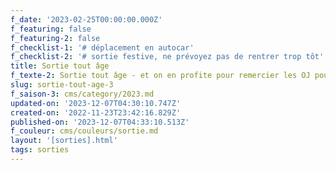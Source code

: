 ```yaml
---
f_date: '2023-02-25T00:00:00.000Z'
f_featuring: false
f_featuring-2: false
f_checklist-1: '# déplacement en autocar'
f_checklist-2: '# sortie festive, ne prévoyez pas de rentrer trop tôt'
title: Sortie tout âge
f_texte-2: Sortie tout âge - et on en profite pour remercier les OJ pour leur travail
slug: sortie-tout-age-3
f_saison-3: cms/category/2023.md
updated-on: '2023-12-07T04:30:10.747Z'
created-on: '2022-11-23T23:42:16.829Z'
published-on: '2023-12-07T04:33:10.513Z'
f_couleur: cms/couleurs/sortie.md
layout: '[sorties].html'
tags: sorties
---
```



